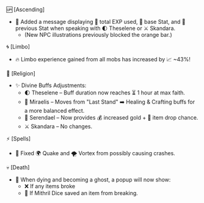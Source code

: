 🆙 [Ascending]

- 📌 Added a message displaying 🔹 total EXP used, 🔹 base Stat, and 🔹 previous Stat when speaking with 🌓 Theselene or ⚔️ Skandara.
    - (New NPC illustrations previously blocked the orange bar.)

🌀 [Limbo]

- 🔥 Limbo experience gained from all mobs has increased by 📈 ~43%!

🛐 [Religion]

- ✨ Divine Buffs Adjustments:
    - 🌓 Theselene – Buff duration now reaches ⏳ 1 hour at max faith.
    - 💖 Miraelis – Moves from "Last Stand" ➡️ Healing & Crafting buffs for a more balanced effect.
    - 🎲 Serendael – Now provides 💰 increased gold + 🎁 item drop chance.
    - ⚔️ Skandara – No changes.

⚡ [Spells]

- 🔧 Fixed 🌍 Quake and 🌪️ Vortex from possibly causing crashes.

💀 [Death]

- 👻 When dying and becoming a ghost, a popup will now show:
    - ❌ If any items broke
    - 🎲 If Mithril Dice saved an item from breaking.
